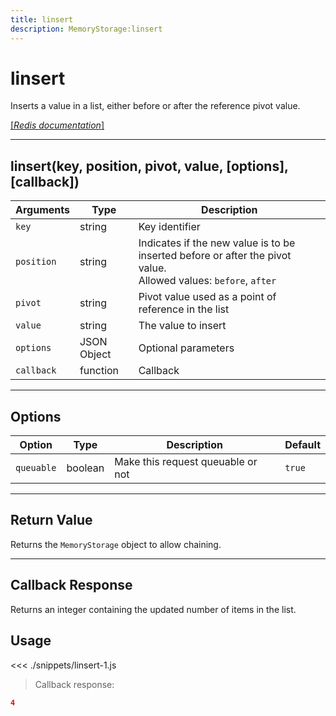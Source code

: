 ```yaml
---
title: linsert
description: MemoryStorage:linsert
---
```


# linsert

Inserts a value in a list, either before or after the reference pivot value.

[[_Redis documentation_]](https://redis.io/commands/linsert)

---

## linsert(key, position, pivot, value, [options], [callback])

| Arguments  | Type        | Description                                                                                                         |
| ---------- | ----------- | ------------------------------------------------------------------------------------------------------------------- |
| `key`      | string      | Key identifier                                                                                                      |
| `position` | string      | Indicates if the new value is to be inserted before or after the pivot value.<br/>Allowed values: `before`, `after` |
| `pivot`    | string      | Pivot value used as a point of reference in the list                                                                |
| `value`    | string      | The value to insert                                                                                                 |
| `options`  | JSON Object | Optional parameters                                                                                                 |
| `callback` | function    | Callback                                                                                                            |

---

## Options

| Option     | Type    | Description                       | Default |
| ---------- | ------- | --------------------------------- | ------- |
| `queuable` | boolean | Make this request queuable or not | `true`  |

---

## Return Value

Returns the `MemoryStorage` object to allow chaining.

---

## Callback Response

Returns an integer containing the updated number of items in the list.

## Usage

<<< ./snippets/linsert-1.js

> Callback response:

```json
4
```
